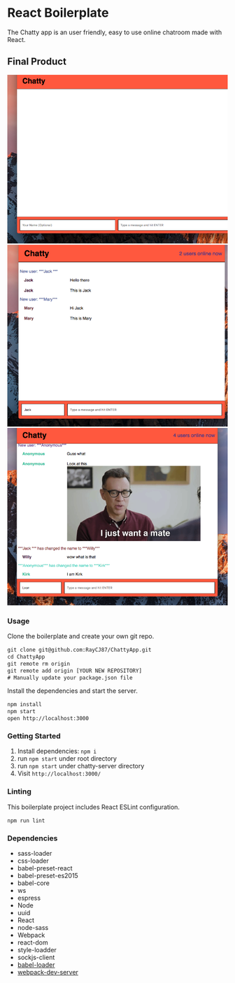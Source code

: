 React Boilerplate
=====================

The Chatty app is an user friendly, easy to use online chatroom made with React.

## Final Product

!["Screenshot of beginning](https://github.com/RayCJ87/ChattyApp/blob/master/screenshots/1.png)
!["Screenshot of user messages](https://github.com/RayCJ87/ChattyApp/blob/master/screenshots/2.png)
!["Screenshot of users post GIF, users change names, new users](https://github.com/RayCJ87/ChattyApp/blob/master/screenshots/3.png)


### Usage

Clone the boilerplate and create your own git repo.

```
git clone git@github.com:RayCJ87/ChattyApp.git
cd ChattyApp
git remote rm origin
git remote add origin [YOUR NEW REPOSITORY]
# Manually update your package.json file
```

Install the dependencies and start the server.

```
npm install
npm start
open http://localhost:3000
```

### Getting Started

1. Install dependencies: `npm i`
2. run `npm start` under root directory
3. run `npm start` under chatty-server directory
4. Visit `http://localhost:3000/`

### Linting

This boilerplate project includes React ESLint configuration.

```
npm run lint
```

### Dependencies
* sass-loader
* css-loader
* babel-preset-react
* babel-preset-es2015
* babel-core
* ws
* espress
* Node
* uuid
* React
* node-sass
* Webpack
* react-dom
* style-loadder
* sockjs-client
* [babel-loader](https://github.com/babel/babel-loader)
* [webpack-dev-server](https://github.com/webpack/webpack-dev-server)
